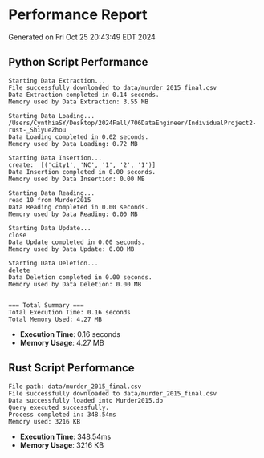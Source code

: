 # Performance Report

Generated on Fri Oct 25 20:43:49 EDT 2024

## Python Script Performance

```
Starting Data Extraction...
File successfully downloaded to data/murder_2015_final.csv
Data Extraction completed in 0.14 seconds.
Memory used by Data Extraction: 3.55 MB

Starting Data Loading...
/Users/CynthiaSY/Desktop/2024Fall/706DataEngineer/IndividualProject2-rust-_ShiyueZhou
Data Loading completed in 0.02 seconds.
Memory used by Data Loading: 0.72 MB

Starting Data Insertion...
create:  [('city1', 'NC', '1', '2', '1')]
Data Insertion completed in 0.00 seconds.
Memory used by Data Insertion: 0.00 MB

Starting Data Reading...
read 10 from Murder2015
Data Reading completed in 0.00 seconds.
Memory used by Data Reading: 0.00 MB

Starting Data Update...
close
Data Update completed in 0.00 seconds.
Memory used by Data Update: 0.00 MB

Starting Data Deletion...
delete
Data Deletion completed in 0.00 seconds.
Memory used by Data Deletion: 0.00 MB


=== Total Summary ===
Total Execution Time: 0.16 seconds
Total Memory Used: 4.27 MB
```

- **Execution Time**: 0.16 seconds
- **Memory Usage**: 4.27 MB

## Rust Script Performance

```
File path: data/murder_2015_final.csv
File successfully downloaded to data/murder_2015_final.csv
Data successfully loaded into Murder2015.db
Query executed successfully.
Process completed in: 348.54ms
Memory used: 3216 KB
```

- **Execution Time**: 348.54ms
- **Memory Usage**: 3216 KB
